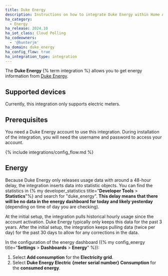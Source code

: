 ```yaml
---
title: Duke Energy
description: Instructions on how to integrate Duke Energy within Home Assistant.
ha_category:
  - Energy
ha_release: 2024.10
ha_iot_class: Cloud Polling
ha_codeowners:
  - '@hunterjm'
ha_domain: duke_energy
ha_config_flow: true
ha_integration_type: integration
---
```


The **Duke Energy** {% term integration %} allows you to get energy information from [Duke Energy](https://www.duke-energy.com/).

## Supported devices

Currently, this integration only supports electric meters.

## Prerequisites

You need a Duke Energy account to use this integration. During installation of the integration, you will need the username and password to access your account.

{% include integrations/config_flow.md %}

## Energy

Because Duke Energy only releases usage data with around a 48-hour delay, the integration inserts data into statistic objects.
You can find the statistics in {% my developer_statistics title="**Developer Tools** > **Statistics**"%} and search for "duke_energy".
**This delay means that there will be no data in the energy dashboard for today and likely yesterday** (depending on time of day you are checking).

At the initial setup, the integration pulls historical hourly usage since the account activation. Duke Energy typically only keeps this data for the past 3 years.
After the initial setup, the integration keeps pulling data (twice per day) for the past 30 days to allow for any corrections in the data.

In the configuration of the energy dashboard ({% my config_energy title="**Settings** > **Dashboards** > **Energy**" %}):

1. Select **Add consumption** for the **Electricity grid**.
2. Select **Duke Energy Electric {meter serial number} Consumption** for the **consumed energy**.

